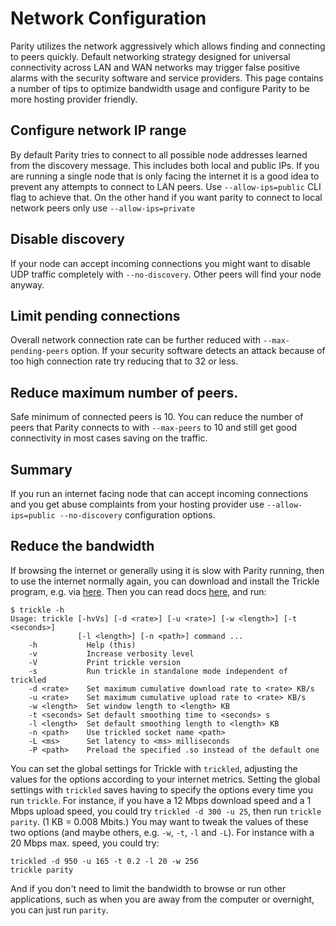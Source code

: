 # Network Configuration

Parity utilizes the network aggressively which allows finding and connecting to peers quickly. Default networking strategy designed for universal connectivity across LAN and WAN networks may trigger false positive alarms with the security software and service providers. This page contains a number of tips to optimize bandwidth usage and configure Parity to be more hosting provider friendly.

## Configure network IP range

By default Parity tries to connect to all possible node addresses learned from the discovery message. This includes both local and public IPs. If you are running a single node that is only facing the internet it is a good idea to prevent any attempts to connect to LAN peers. Use `--allow-ips=public` CLI flag to achieve that. On the other hand if you want parity to connect to local network peers only use `--allow-ips=private`

## Disable discovery

If your node can accept incoming connections you might want to disable UDP traffic completely with `--no-discovery`. Other peers will find your node anyway.

## Limit pending connections

Overall network connection rate can be further reduced with `--max-pending-peers` option. If your security software detects an attack because of too high connection rate try reducing that to 32 or less.

## Reduce maximum number of peers.

Safe minimum of connected peers is 10. You can reduce the number of peers that Parity connects to with `--max-peers` to 10 and still get good connectivity in most cases saving on the traffic.

## Summary

If you run an internet facing node that can accept incoming connections and you get abuse complaints from your hosting provider use `--allow-ips=public --no-discovery` configuration options.

## Reduce the bandwidth

If browsing the internet or generally using it is slow with Parity running, then to use the internet normally again, you can download and install the Trickle program, e.g. via [here](https://trickle.en.uptodown.com/ubuntu). Then you can read docs [here](https://www.tuxradar.com/content/control-your-bandwidth-trickle), and run:
```
$ trickle -h
Usage: trickle [-hvVs] [-d <rate>] [-u <rate>] [-w <length>] [-t <seconds>]
               [-l <length>] [-n <path>] command ...
	-h           Help (this)
	-v           Increase verbosity level
	-V           Print trickle version
	-s           Run trickle in standalone mode independent of trickled
	-d <rate>    Set maximum cumulative download rate to <rate> KB/s
	-u <rate>    Set maximum cumulative upload rate to <rate> KB/s
	-w <length>  Set window length to <length> KB 
	-t <seconds> Set default smoothing time to <seconds> s
	-l <length>  Set default smoothing length to <length> KB
	-n <path>    Use trickled socket name <path>
	-L <ms>      Set latency to <ms> milliseconds
	-P <path>    Preload the specified .so instead of the default one
```

You can set the global settings for Trickle with `trickled`, adjusting the values for the options according to your internet metrics. Setting the global settings with `trickled` saves having to specify the options every time you run `trickle`. For instance, if you have a 12 Mbps download speed and a 1 Mbps upload speed, you could try `trickled -d 300 -u 25`, then run `trickle parity`. (1 KB = 0.008 Mbits.) You may want to tweak the values of these two options (and maybe others, e.g. `-w`, `-t`, `-l` and `-L`). For instance with a 20 Mbps max. speed, you could try:

```
trickled -d 950 -u 165 -t 0.2 -l 20 -w 256
trickle parity
```
And if you don't need to limit the bandwidth to browse or run other applications, such as when you are away from the computer or overnight, you can just run `parity`.
